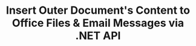 ---
############################# Static ############################
layout: "auto-gen-gist"
draft: false
path: "assembly/net/document/odp"
otherformats: PDF HTML XPS TIFF MHTML TXT XAML EPUB SVG PS PCL XML OTT OXPS MD POT OTP DOC DOCX DOCM DOT DOTX DOTM RTF ODT OTT XLS XLT XLSX XLSM XLTX XLTM XLSB ODS PPT PPTX PPTM PPS PPSX PPSM  POTX POTM EML EMLX MSG 

############################# Head ############################
head_title: "Insert Outer Document's Content to Emails & ODP File via .NET API"
head_description: "GroupDocs.Assembly .NET API enables programmers to dynamically insert outer document's content to PDF DOC, DOCX, RTF, XLSX, CSV, PPTX, EML, MSG & other file formats."

############################# Header ############################
title: "Insert Outer Document's Content to Office Files & Email Messages via .NET API"
description: "GroupDocs.Assembly .NET API fully supports the dynamic  insertion of outer document's content to reports, emails & Office documents like PDF DOCX, XLSX, CSV, PPTX, MSG & more."

######################### Download Button #######################
button:
    enable: true

############################# About ############################
about:
    enable: true
    title: "How to Insert Outer Document's Content to Other Files, Reports & Emails via .NET?"
    content: |
       A document or document file refer to a digital and non-digital set of information that can be retrieved at some later stage by the user. A computer or digital document is a file created by a software application that can be stored inside a computer system. Usually a word processor or text editor is used to create an electronic document on a computer system. GroupDocs.Assembly for .NET is a very useful API that helps software developers to create powerful application software which can be used to create and manage their documents with ease. It allows software developers to dynamically insert the contents of an outer document’s to reports, emails & Office documents. It provided supports for some of very commonly used documents types such as PDF, HTML, Outlook email, Microsoft Office Word, Excel worksheets, PowerPoint presentations and many more. Moreover, some advanced features related to documents content insertion and edition are fully supported, such as inserting contents to a document page, Inserting to spreadsheet cells, editing or replacing contents, inserting contents to a presentation slide and many more. 

############################# content ############################
steps:
    enable: true
    block:
    - title_left: "Insert Outer Document Contents to Word File via .NET"
      content_left: |
       GroupDocs.Assembly .NET API enables software developers to easily insert contents of an outer document to various types of documents and email messagess. The below .NET code example shows how to insert the contents of external document to a Word processing document with just a couple of lines of code. 

      title_right: "How to Add Document's Content to ODP File"
      content_right: |
        * Set source open document template
        * Set destination open document report 
        * Create an instance of [DocumentAssembler](https://apireference.groupdocs.com/assembly/net/groupdocs.assembly/documentassembler) class 
        * Call [AssembleDocument](https://apireference.groupdocs.com/assembly/net/groupdocs.assembly.documentassembler/assembledocument/methods/3) method to generate  Report in open document format. It supports
          * Loads a template document from the specified source path
          * Populates the template document with data from the specified single or multiple sources
          * Stores the result document to the target path using the given LoadSaveOptions.
          * Information on data source objects.

      gisthash: "c4dc0be4f8ab8c2ba4ee6a78673ca1cd"
      gistfile: "dynamic_documents_insertion_to_word_processing.cs"

    - title_left: "Insert Outer Document’s Contents to Emails via .NET"
      content_left: |
       GroupDocs.Assembly .NET API allows the addition and management of various kinds of document types and contents inside the documents. It allows to dynamically insert the contents of an outer document’s to various documents types and email file formats. The following C# code shows how easily can users insert outer document’s content to their documents and Email messages inside their own .NET apps. 

      title_right: "Add Document’s Contents to An Email Message via C#"
      content_right: |
        * Set source open document template
        * Set destination open document report 
        * Create an instance of [DocumentAssembler](https://apireference.groupdocs.com/assembly/net/groupdocs.assembly/documentassembler) class 
        * Call [AssembleDocument](https://apireference.groupdocs.com/assembly/net/groupdocs.assembly.documentassembler/assembledocument/methods/3) method to generate  Report in open document format. It supports
          * Loads a template document from the specified source path
          * Populates the template document with data from the specified single or multiple sources
          * Stores the result document to the target path using the given LoadSaveOptions.
          * Information on data source objects. 

      gisthash: "8fe014550c5f05467da6910a7ee16f18"
      gistfile: "dynamic_documents_insertion_to_emails_dotnet.cs"

    - title_left: "System Requirements"
      content_left: |
        GroupDocs.Assembly .NET APIs are supported on all major platforms and operating systems. For complete system requirements guide, please visit [system requirements](https://docs.groupdocs.com/assembly/net/system-requirements/) Before executing the code below, please make sure that you have the following prerequisites installled on your system:
        * Operating Systems: Microsoft Windows, Linux, MacOS
        * Development Environment:  Visual Studio, Xamarin, MonoDevelop etc
        * Frameworks: .NET Framework, .NET Standard, .NET Core, Mono
        * Get the latest version of GroupDocs.Assembly .NET APIs from [NuGet](https://www.nuget.org/packages/GroupDocs.Assembly/)
        
      title_right: "Why Use GroupDocs.Assembly"
      content_right: |
        * Allow users to create custom documents from templates.
        * No additional software is required to create and automate documents
        * Ability to generates an output document based on the data source
        * Dynamically insert out document content in report
        * Dynamically attach email attachments & insert hyperlinks in reports 
        * Auto-removal of empty paragraphs
        * Full support for Multiple data formats
        * Dynamic email attachments support

demos:
    enable: true
        

about_formats:
    enable: true


more_formats:
    enable: true


back_to_top:
    enable: true
---